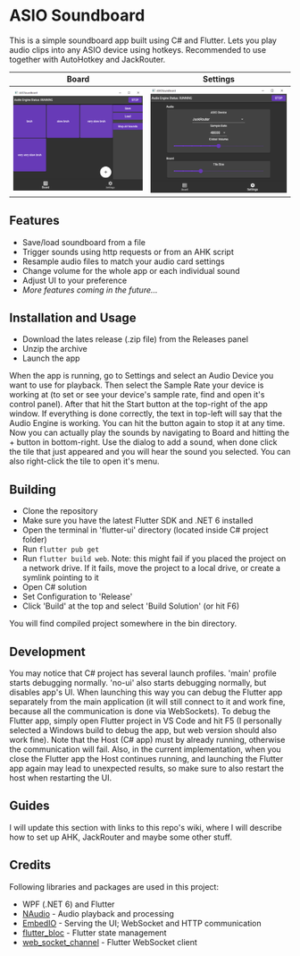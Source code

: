 # ASIO Soundboard

This is a simple soundboard app built using C# and Flutter. Lets you play audio clips into any ASIO device using hotkeys. Recommended to use together with AutoHotkey and JackRouter.

Board | Settings
-|-
![screenshot_board](img/screenshots/board_1.png) | ![screenshot_settings](img/screenshots/settings_1.png)

## Features

- Save/load soundboard from a file
- Trigger sounds using http requests or from an AHK script
- Resample audio files to match your audio card settings
- Change volume for the whole app or each individual sound
- Adjust UI to your preference
- *More features coming in the future...*

## Installation and Usage

- Download the lates release (.zip file) from the Releases panel
- Unzip the archive
- Launch the app

When the app is running, go to Settings and select an Audio Device you want to use for playback. Then select the Sample Rate your device is working at (to set or see your device's sample rate, find and open it's control panel). After that hit the Start button at the top-right of the app window. If everything is done correctly, the text in top-left will say that the Audio Engine is working. You can hit the button again to stop it at any time. Now you can actually play the sounds by navigating to Board and hitting the + button in bottom-right. Use the dialog to add a sound, when done click the tile that just appeared and you will hear the sound you selected. You can also right-click the tile to open it's menu.
    
## Building

- Clone the repository
- Make sure you have the latest Flutter SDK and .NET 6 installed
- Open the terminal in 'flutter-ui' directory (located inside C# project folder)
- Run `flutter pub get`
- Run `flutter build web`. Note: this might fail if you placed the project on a network drive. If it fails, move the project to a local drive, or create a symlink pointing to it
- Open C# solution
- Set Configuration to 'Release'
- Click 'Build' at the top and select 'Build Solution' (or hit F6)

You will find compiled project somewhere in the bin directory.

## Development

You may notice that C# project has several launch profiles. 'main' profile starts debugging normally. 'no-ui' also starts debugging normally, but disables app's UI. When launching this way you can debug the Flutter app separately from the main application (it will still connect to it and work fine, because all the communication is done via WebSockets). To debug the Flutter app, simply open Flutter project in VS Code and hit F5 (I personally selected a Windows build to debug the app, but web version should also work fine). Note that the Host (C# app) must by already running, otherwise the communication will fail. Also, in the current implementation, when you close the Flutter app the Host continues running, and launching the Flutter app again may lead to unexpected results, so make sure to also restart the host when restarting the UI.

## Guides

I will update this section with links to this repo's wiki, where I will describe how to set up AHK, JackRouter and maybe some other stuff.

## Credits

Following libraries and packages are used in this project:
- WPF (.NET 6) and Flutter
- [NAudio](https://github.com/naudio/NAudio) - Audio playback and processing
- [EmbedIO](https://unosquare.github.io/embedio/) - Serving the UI; WebSocket and HTTP communication
- [flutter_bloc](https://bloclibrary.dev) - Flutter state management
- [web_socket_channel](https://github.com/dart-lang/web_socket_channel) - Flutter WebSocket client
